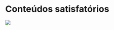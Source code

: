 # Conteúdos satisfatórios

<div className="imagecenter"><img src="https://blog-pixomatic.s3.appcnt.com/image/22/01/26/61f1683936541/_orig/VNevHwJ-Imgur.gif"></div>